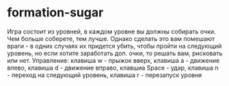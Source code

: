 # formation-sugar
Игра состоит из уровней, в каждом уровне вы должны собирать очки. Чем больше соберете, тем лучше.
Однако сделать это вам помешают враги - в одних случаях их придется убить, чтобы пройти на следующий уровень, 
но если хотите заработать доп. очки, то решать вам, рисковать или нет.
Управление: клавиша w - прыжок вверх,
  клавиша a - движение влево,
  клавиша d - движение вправо,
  клавшиа Space - удар,
  клавиша n - переход на следующий уровень,
  клавиша r - перезапуск уровня
